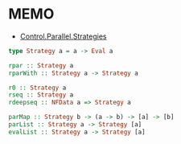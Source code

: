 # MEMO

- [Control.Parallel.Strategies](https://hackage.haskell.org/package/parallel/docs/Control-Parallel-Strategies.html)

```hs
type Strategy a = a -> Eval a

rpar :: Strategy a
rparWith :: Strategy a -> Strategy a

r0 :: Strategy a
rseq :: Strategy a
rdeepseq :: NFData a => Strategy a

parMap :: Strategy b -> (a -> b) -> [a] -> [b]
parList :: Strategy a -> Strategy [a]
evalList :: Strategy a -> Strategy [a]
```